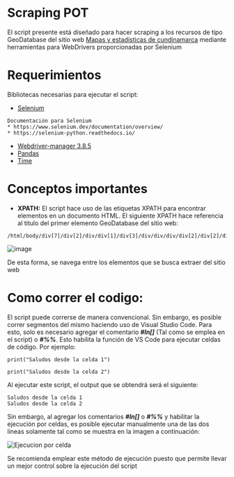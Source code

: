 # Scraping POT
El script presente está diseñado para hacer scraping a los recursos de tipo GeoDatabase del sitio web [Mapas y estadísticas de cundinamarca](https://mapasyestadisticas-cundinamarca-map.opendata.arcgis.com/search?collection=Dataset&type=file%20geodatabase) mediante herramientas para WebDrivers proporcionadas por Selenium

# Requerimientos
Bibliotecas necesarias para ejecutar el script:
* [Selenium](https://pypi.org/project/selenium/)
```
Documentación para Selenium
* https://www.selenium.dev/documentation/overview/
* https://selenium-python.readthedocs.io/
```
* [Webdriver-manager 3.8.5](https://pypi.org/project/webdriver-manager/)
* [Pandas](https://pypi.org/project/pandas/)
* [Time](https://pypi.org/project/python-time/)

# Conceptos importantes
* **XPATH:**
El script hace uso de las etiquetas XPATH para encontrar elementos en un documento HTML.
El siguiente XPATH hace referencia al titulo del primer elemento GeoDatabase del sitio web:

```
/html/body/div[7]/div[2]/div/div[1]/div[3]/div/div/div/div[2]/div[2]/div/ul/li[1]/div/div[2]/div/h3/div/a
```
![image](https://user-images.githubusercontent.com/36966781/207100901-1a210022-faa1-49bc-803e-762a851baac9.png)

De esta forma, se navega entre los elementos que se busca extraer del sitio web

# Como correr el codigo:
El script puede correrse de manera convencional. Sin embargo, es posible correr segmentos del mismo haciendo uso de Visual Studio Code.
Para esto, solo es necesario agregar el comentario ***#In[]*** (Tal como se emplea en el script) o ***#%%***. Esto habilita la función de VS Code
para ejecutar celdas de código. Por ejemplo:

```
print("Saludos desde la celda 1")

print("Saludos desde la celda 2")
```
Al ejecutar este script, el output que se obtendrá será el siguiente:
```
Saludos desde la celda 1
Saludos desde la celda 2
```
Sin embargo, al agregar los comentarios  ***#In[]*** o ***#%%*** y habilitar la ejecución por celdas, es posible ejecutar manualmente una de las dos lineas solamente tal como se muestra en la imagen a continuación:

![Ejecucion por celda](https://user-images.githubusercontent.com/36966781/207107538-42bb152c-099f-4533-a2c1-109691ea457d.gif)

Se recomienda emplear este método de ejecución puesto que permite llevar un mejor control sobre la ejecución del script
